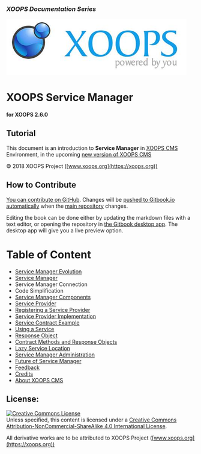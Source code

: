 ### _XOOPS Documentation Series_
![](en/assets/logoXoops.jpg)

# XOOPS Service Manager
#### for XOOPS 2.6.0
      
           
## Tutorial

This document is an introduction to **Service Manager** in [XOOPS CMS](https://xoops.org) Environment, in the upcoming [new version of XOOPS CMS](https://github.com/XOOPS/XoopsCore)


© 2018 XOOPS Project ([www.xoops.org](https://xoops.org))   


## How to Contribute

[You can contribute on GitHub](https://github.com/XoopsDocs/service-manager). Changes will be [pushed to Gitbook.io automatically](https://www.gitbook.com/book/xoops/service-manager/activity) when the [main repository](https://github.com/XoopsDocs/service-manager) changes.

Editing the book can be done either by updating the markdown files with a text editor, or opening the repository in [the Gitbook desktop app](https://github.com/GitbookIO/editor/blob/master/README.md). The desktop app will give you a live preview option.

# Table of Content

* [Service Manager Evolution](en/book/1install.md)
* [Service Manager](en/book/service-manager.md)
 * Service Manager Connection
 * Code Simplification
* [Service Manager Components](en/book/service-manager-components.md)
 * [Service Provider](en/book/service-provider.md)
 * [Registering a Service Provider](en/book/registering-a-service-provider.md)
 * [Service Provider Implementation](en/book/service-provider-implementation.md)
 * [Service Contract Example](en/book/service-contract-example.md)
 * [Using a Service](en/book/using-service.md)
 * [Response Object](en/book/response-object.md)
 * [Contract Methods and Response Objects](en/book/contract-methods-and-response-objects.md)
 * [Lazy Service Location](en/book/lazy-service-location.md)
 * [Service Manager Administration](en/book/service-manager-administration.md)
* [Future of Service Manager](en/book/future-of-service-manager.md)
* [Feedback](en/book/feedback.md)
* [Credits](en/book/9credits.md)
* [About XOOPS CMS](en/book/10aboutxoops.md)


## License:

<a rel="license" href="http://creativecommons.org/licenses/by-nc-sa/4.0/"><img alt="Creative Commons License" style="border-width:0" src="https://i.creativecommons.org/l/by-nc-sa/4.0/88x31.png" /></a><br />Unless specified, this content is licensed under a <a rel="license" href="http://creativecommons.org/licenses/by-nc-sa/4.0/">Creative Commons Attribution-NonCommercial-ShareAlike 4.0 International License</a>.

All derivative works are to be attributed to XOOPS Project ([www.xoops.org](https://xoops.org))
